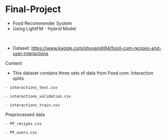 # Final-Project

- Food Recommender System
- Using LightFM - Hybrid Model

<br>

- Dataset: https://www.kaggle.com/shuyangli94/food-com-recipes-and-user-interactions 

Content
- This dataset contains three sets of data from Food.com:
Interaction splits
```
- interactions_test.csv
```
```
- interactions_validation.csv
```
```
- interactions_train.csv
```
Preprocessed data
```
- PP_recipes.csv
```
```
- PP_users.csv
```
